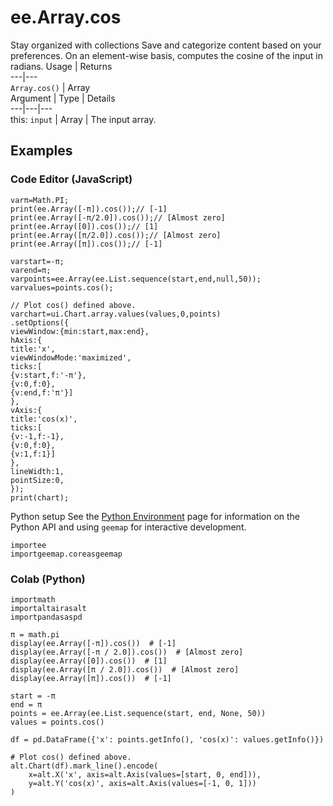 
#  ee.Array.cos
Stay organized with collections  Save and categorize content based on your preferences. 
On an element-wise basis, computes the cosine of the input in radians. Usage | Returns  
---|---  
`Array.cos()` | Array  
Argument | Type | Details  
---|---|---  
this: `input` | Array | The input array.  
## Examples
### Code Editor (JavaScript)
```
varπ=Math.PI;
print(ee.Array([-π]).cos());// [-1]
print(ee.Array([-π/2.0]).cos());// [Almost zero]
print(ee.Array([0]).cos());// [1]
print(ee.Array([π/2.0]).cos());// [Almost zero]
print(ee.Array([π]).cos());// [-1]

varstart=-π;
varend=π;
varpoints=ee.Array(ee.List.sequence(start,end,null,50));
varvalues=points.cos();

// Plot cos() defined above.
varchart=ui.Chart.array.values(values,0,points)
.setOptions({
viewWindow:{min:start,max:end},
hAxis:{
title:'x',
viewWindowMode:'maximized',
ticks:[
{v:start,f:'-π'},
{v:0,f:0},
{v:end,f:'π'}]
},
vAxis:{
title:'cos(x)',
ticks:[
{v:-1,f:-1},
{v:0,f:0},
{v:1,f:1}]
},
lineWidth:1,
pointSize:0,
});
print(chart);
```

Python setup
See the [ Python Environment](https://developers.google.com/earth-engine/guides/python_install) page for information on the Python API and using `geemap` for interactive development.
```
importee
importgeemap.coreasgeemap
```

### Colab (Python)
```
importmath
importaltairasalt
importpandasaspd

π = math.pi
display(ee.Array([-π]).cos())  # [-1]
display(ee.Array([-π / 2.0]).cos())  # [Almost zero]
display(ee.Array([0]).cos())  # [1]
display(ee.Array([π / 2.0]).cos())  # [Almost zero]
display(ee.Array([π]).cos())  # [-1]

start = -π
end = π
points = ee.Array(ee.List.sequence(start, end, None, 50))
values = points.cos()

df = pd.DataFrame({'x': points.getInfo(), 'cos(x)': values.getInfo()})

# Plot cos() defined above.
alt.Chart(df).mark_line().encode(
    x=alt.X('x', axis=alt.Axis(values=[start, 0, end])),
    y=alt.Y('cos(x)', axis=alt.Axis(values=[-1, 0, 1]))
)
```

